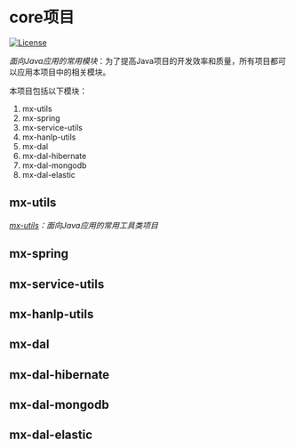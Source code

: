 # core项目
[![License](http://img.shields.io/:license-mit-blue.svg?style=flat)](http://doge.mit-license.org)

*面向Java应用的常用模块*：为了提高Java项目的开发效率和质量，所有项目都可以应用本项目中的相关模块。

本项目包括以下模块：
1. mx-utils
2. mx-spring
3. mx-service-utils
4. mx-hanlp-utils
5. mx-dal
6. mx-dal-hibernate
7. mx-dal-mongodb
8. mx-dal-elastic

## mx-utils
*[mx-utils](mx-utils)：面向Java应用的常用工具类项目*

## mx-spring


## mx-service-utils


## mx-hanlp-utils


## mx-dal

## mx-dal-hibernate

## mx-dal-mongodb

## mx-dal-elastic

